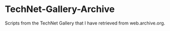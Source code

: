 # TechNet-Gallery-Archive
Scripts from the TechNet Gallery that I have retrieved from web.archive.org.
